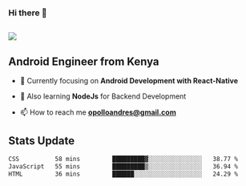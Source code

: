 ### Hi there 👋
<h2 align="left"><img src="https://readme-typing-svg.herokuapp.com?color='blue'&lines=I'm+Andrew+Opollo😊;Welcome+to+my+Github😜"> </h2>

## Android Engineer from Kenya


- 🌱 Currently focusing on **Android Development with React-Native**

- 🔭 Also learning **NodeJs** for Backend Development

- 📫 How to reach me **opolloandres@gmail.com**


## Stats Update
<!--START_SECTION:waka-->

```txt
CSS          58 mins         █████████▓░░░░░░░░░░░░░░░   38.77 %
JavaScript   55 mins         █████████▒░░░░░░░░░░░░░░░   36.94 %
HTML         36 mins         ██████░░░░░░░░░░░░░░░░░░░   24.29 %
```

<!--END_SECTION:waka-->


